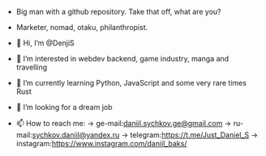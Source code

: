 - Big man with a github repository. Take that off, what are you?
- Marketer, nomad, otaku, philanthropist.

- 👋 Hi, I’m @DenjiS
- 👀 I’m interested in webdev backend, game industry, manga and travelling
- 🌱 I’m currently learning Python, JavaScript and some very rare times Rust
- 💞️ I’m looking for a dream job
- 📫 How to reach me:
-> ge-mail:daniil.sychkov.ge@gmail.com
-> ru-mail:sychkov.daniil@yandex.ru
-> telegram:https://t.me/Just_Daniel_S
-> instagram:https://www.instagram.com/daniil_baks/

<!---
DenjiS/DenjiS is a ✨ special ✨ repository because its `README.md` (this file) appears on your GitHub profile.
You can click the Preview link to take a look at your changes.
--->
